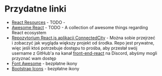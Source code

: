 # Przydatne linki
- [React Resources](https://reactresources.com/) - TODO -
- [Awesome React](https://github.com/enaqx/awesome-react) - TODO - A collection of awesome things regarding React ecosystem 
- [Repozytorium React.js aplikacji ConnectedCity](https://github.com/Cetus-Academy/ConnectedCityReactApp) - Można sobie przejrzeć i zobaczyć jak wygląda większy projekt od środka. Repo jest prywatne, więc jeśli ktoś potrzebuje dostępu to prośba, aby przesłał swój username z GitHub'a na kanał [front-end-react](https://discord.com/channels/898447530378035200/898527921621327882) na Discord, abyśmy mogli przyznać wam dostęp
- [Font Awesome](https://fontawesome.com/) - bezpłatne ikony 
- [Bootstrap Icons](https://icons.getbootstrap.com/) - bezpłatne ikony 
